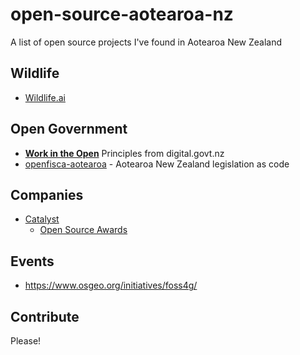 # open-source-aotearoa-nz
A list of open source projects I've found in Aotearoa New Zealand

## Wildlife

- [Wildlife.ai](https://wildlife.ai/projects/)

## Open Government

- [**Work in the Open**](https://www.digital.govt.nz/standards-and-guidance/digital-service-design-standard/principles/work-in-the-open) Principles from digital.govt.nz
- [openfisca-aotearoa](https://github.com/BetterRules/openfisca-aotearoa) - Aotearoa New Zealand legislation as code

## Companies

- [Catalyst](https://www.catalyst.net.nz/stories-and-studies/catalyst-blog/tag/open-source-and-innovation)
  - [Open Source Awards](https://nzosa.org.nz/)

## Events

- https://www.osgeo.org/initiatives/foss4g/

## Contribute

Please!
